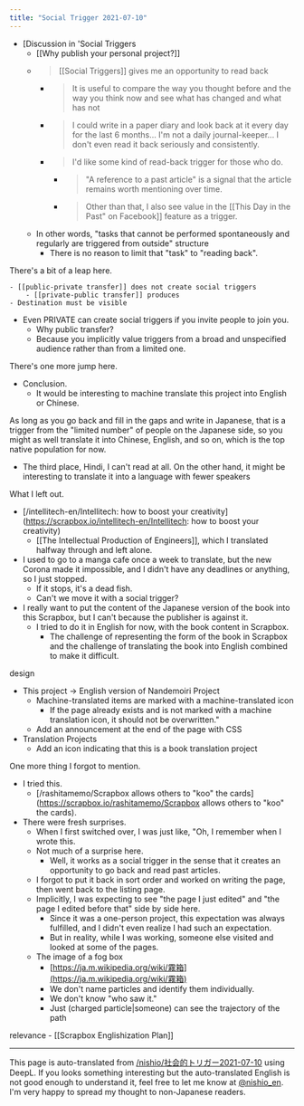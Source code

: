 ```yaml
---
title: "Social Trigger 2021-07-10"
---
```


- [Discussion in 'Social Triggers
    - [[Why publish your personal project?]]
    - >  [[Social Triggers]] gives me an opportunity to read back
        - > It is useful to compare the way you thought before and the way you think now and see what has changed and what has not
        - > I could write in a paper diary and look back at it every day for the last 6 months... I'm not a daily journal-keeper... I don't even read it back seriously and consistently.
        - >  I'd like some kind of read-back trigger for those who do.
            - > "A reference to a past article" is a signal that the article remains worth mentioning over time.
            - > Other than that, I also see value in the [[This Day in the Past" on Facebook]] feature as a trigger.
    - In other words, "tasks that cannot be performed spontaneously and regularly are triggered from outside" structure
        - There is no reason to limit that "task" to "reading back".

There's a bit of a leap here.

    - [[public-private transfer]] does not create social triggers
        - [[private-public transfer]] produces
    - Destination must be visible
- Even PRIVATE can create social triggers if you invite people to join you.
    - Why public transfer?
    - Because you implicitly value triggers from a broad and unspecified audience rather than from a limited one.

There's one more jump here.

- Conclusion.
    - It would be interesting to machine translate this project into English or Chinese.

As long as you go back and fill in the gaps and write in Japanese, that is a trigger from the "limited number" of people on the Japanese side, so you might as well translate it into Chinese, English, and so on, which is the top native population for now.
- The third place, Hindi, I can't read at all.
On the other hand, it might be interesting to translate it into a language with fewer speakers

What I left out.
- [/intellitech-en/Intellitech: how to boost your creativity](https://scrapbox.io/intellitech-en/Intellitech: how to boost your creativity)
    - [[The Intellectual Production of Engineers]], which I translated halfway through and left alone.
- I used to go to a manga cafe once a week to translate, but the new Corona made it impossible, and I didn't have any deadlines or anything, so I just stopped.
    - If it stops, it's a dead fish.
    - Can't we move it with a social trigger?
- I really want to put the content of the Japanese version of the book into this Scrapbox, but I can't because the publisher is against it.
    - I tried to do it in English for now, with the book content in Scrapbox.
        - The challenge of representing the form of the book in Scrapbox and the challenge of translating the book into English combined to make it difficult.

design
- This project -> English version of Nandemoiri Project
    - Machine-translated items are marked with a machine-translated icon
        - If the page already exists and is not marked with a machine translation icon, it should not be overwritten."
    - Add an announcement at the end of the page with CSS
- Translation Projects
    - Add an icon indicating that this is a book translation project

One more thing I forgot to mention.
- I tried this.
    - [/rashitamemo/Scrapbox allows others to "koo" the cards](https://scrapbox.io/rashitamemo/Scrapbox allows others to "koo" the cards).
- There were fresh surprises.
    - When I first switched over, I was just like, "Oh, I remember when I wrote this.
    - Not much of a surprise here.
        - Well, it works as a social trigger in the sense that it creates an opportunity to go back and read past articles.
    - I forgot to put it back in sort order and worked on writing the page, then went back to the listing page.
    - Implicitly, I was expecting to see "the page I just edited" and "the page I edited before that" side by side here.
        - Since it was a one-person project, this expectation was always fulfilled, and I didn't even realize I had such an expectation.
        - But in reality, while I was working, someone else visited and looked at some of the pages.
    - The image of a fog box
        - [https://ja.m.wikipedia.org/wiki/霧箱](https://ja.m.wikipedia.org/wiki/霧箱)
        - We don't name particles and identify them individually.
        - We don't know "who saw it."
        - Just (charged particle|someone) can see the trajectory of the path

relevance
    - [[Scrapbox Englishization Plan]]

---
This page is auto-translated from [/nishio/社会的トリガー2021-07-10](https://scrapbox.io/nishio/社会的トリガー2021-07-10) using DeepL. If you looks something interesting but the auto-translated English is not good enough to understand it, feel free to let me know at [@nishio_en](https://twitter.com/nishio_en). I'm very happy to spread my thought to non-Japanese readers.